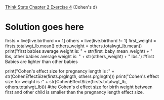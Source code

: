 [Think Stats Chapter 2 Exercise 4](http://greenteapress.com/thinkstats2/html/thinkstats2003.html#toc24) (Cohen's d)


# Solution goes here
firsts = live[live.birthord == 1]
others = live[live.birthord != 1]
first_weight = firsts.totalwgt_lb.mean()
others_weight = others.totalwgt_lb.mean()
print("first babies average weight is: " + str(first_baby_mean_weight) + " lbs, other babies average weight is: "
      + str(others_weight) + " lbs.")
#first Babies are lighter than other babies


print("Cohen's effect size for pregnancy length is :" + str(CohenEffectSize(firsts.prglngth, others.prglngth)))
print("Cohen's effect size for weight is :" + str(CohenEffectSize(firsts.totalwgt_lb, others.totalwgt_lb)))
#the Cohen's d effect size for birth weight between first and other child is smaller than the pregnancy length effect size.
